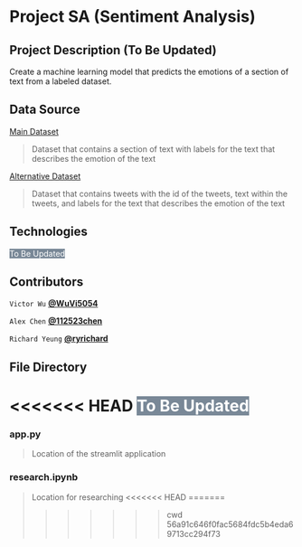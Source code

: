 # Project SA (Sentiment Analysis)

## Project Description (To Be Updated)

Create a machine learning model that predicts the emotions of a section of text from a labeled dataset.

## Data Source

[Main Dataset](https://www.kaggle.com/datasets/parulpandey/emotion-dataset)

> Dataset that contains a section of text with labels for the text that describes the emotion of the text

[Alternative Dataset](https://www.kaggle.com/datasets/pashupatigupta/emotion-detection-from-text?resource=download)

> Dataset that contains tweets with the id of the tweets, text within the tweets, and labels for the text that describes the emotion of the text

## Technologies

<span style="background:#798897; color:white">To Be Updated<span>

## Contributors
`Victor Wu`
**[@WuVi5054](https://github.com/WuVi5054)**

`Alex Chen`
**[@112523chen](https://github.com/112523chen)**

`Richard Yeung`
**[@ryrichard](https://github.com/ryrichard)**

## File Directory

<<<<<<< HEAD
<span style="background:#798897; color:white">To Be Updated<span>
=======
### app.py
> Location of the streamlit application

### research.ipynb
> Location for researching 
<<<<<<< HEAD
=======
>>>>>>> cwd
>>>>>>> 56a91c646f0fac5684fdc5b4eda69713cc294f73
